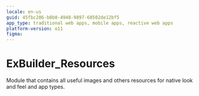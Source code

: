 ```yaml
---
locale: en-us
guid: 45fbc286-b8b0-4948-9897-68502de12bf5
app_type: traditional web apps, mobile apps, reactive web apps
platform-version: o11
figma:
---
```


# ExBuilder_Resources

Module that contains all useful images and others resources for native look and feel and app types.
